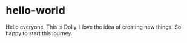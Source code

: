 # hello-world 
Hello everyone, 
    This is Dolly.  I love the idea of creating new things.  So happy to start this journey.  
